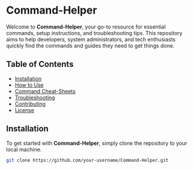 # Command-Helper

Welcome to **Command-Helper**, your go-to resource for essential commands, setup instructions, and troubleshooting tips. This repository aims to help developers, system administrators, and tech enthusiasts quickly find the commands and guides they need to get things done.

## Table of Contents

- [Installation](#installation)
- [How to Use](#how-to-use)
- [Command Cheat-Sheets](#command-cheat-sheets)
- [Troubleshooting](#troubleshooting)
- [Contributing](#contributing)
- [License](#license)

## Installation

To get started with **Command-Helper**, simply clone the repository to your local machine.

```bash
git clone https://github.com/your-username/Command-Helper.git
